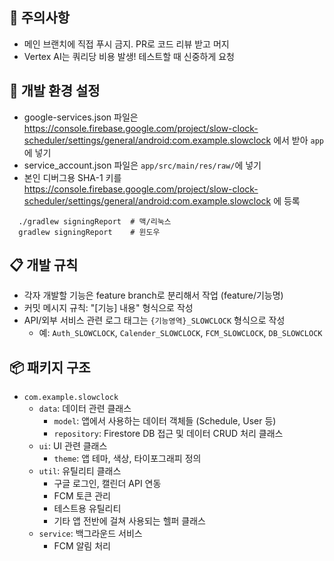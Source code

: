 ## 💩 주의사항

- 메인 브랜치에 직접 푸시 금지. PR로 코드 리뷰 받고 머지
- Vertex AI는 쿼리당 비용 발생! 테스트할 때 신중하게 요청

## 🚨 개발 환경 설정

- google-services.json
  파일은 https://console.firebase.google.com/project/slow-clock-scheduler/settings/general/android:com.example.slowclock
  에서 받아 `app`에 넣기
- service_account.json 파일은 `app/src/main/res/raw/`에 넣기
- 본인 디버그용 SHA-1
  키를 https://console.firebase.google.com/project/slow-clock-scheduler/settings/general/android:com.example.slowclock
  에 등록

```
  ./gradlew signingReport  # 맥/리눅스
  gradlew signingReport    # 윈도우
```

## 📋 개발 규칙

- 각자 개발할 기능은 feature branch로 분리해서 작업 (feature/기능명)
- 커밋 메시지 규칙: "[기능] 내용" 형식으로 작성
- API/외부 서비스 관련 로그 태그는 `{기능영역}_SLOWCLOCK` 형식으로 작성
    - 예: `Auth_SLOWCLOCK`, `Calender_SLOWCLOCK`, `FCM_SLOWCLOCK`, `DB_SLOWCLOCK`

## 📦 패키지 구조

- `com.example.slowclock`
    - `data`: 데이터 관련 클래스
        - `model`: 앱에서 사용하는 데이터 객체들 (Schedule, User 등)
        - `repository`: Firestore DB 접근 및 데이터 CRUD 처리 클래스
    - `ui`: UI 관련 클래스
        - `theme`: 앱 테마, 색상, 타이포그래피 정의
    - `util`: 유틸리티 클래스
        - 구글 로그인, 캘린더 API 연동
        - FCM 토큰 관리
        - 테스트용 유틸리티
        - 기타 앱 전반에 걸쳐 사용되는 헬퍼 클래스
    - `service`: 백그라운드 서비스
        - FCM 알림 처리

